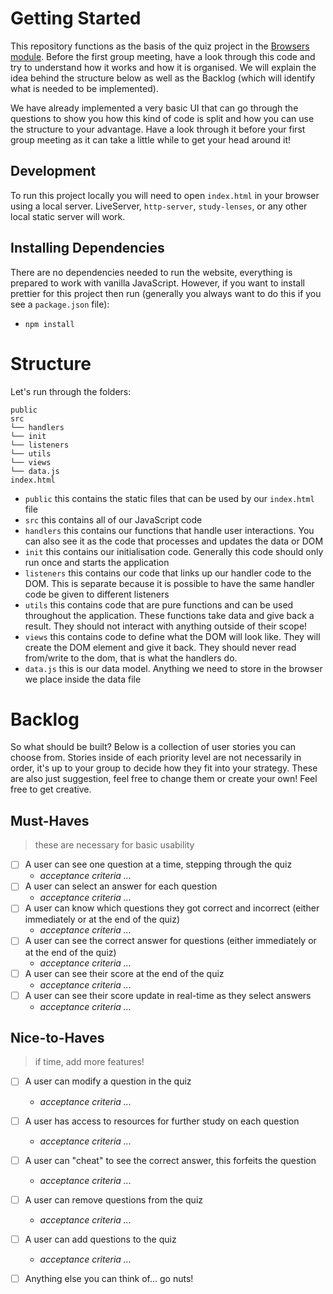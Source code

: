 # Getting Started

This repository functions as the basis of the quiz project in the [Browsers module](https://github.com/HackYourFuture/Browsers). Before the first group meeting, have a look through this code and try to understand how it works and how it is organised. We will explain the idea behind the structure below as well as the Backlog (which will identify what is needed to be implemented).

We have already implemented a very basic UI that can go through the questions to show you how this kind of code is split and how you can use the structure to your advantage. Have a look through it before your first group meeting as it can take a little while to get your head around it!

## Development

To run this project locally you will need to open `index.html` in your browser using a local server. LiveServer, `http-server`, `study-lenses`, or any other local static server will work.

## Installing Dependencies

There are no dependencies needed to run the website, everything is prepared to work with vanilla JavaScript. However, if you want to install prettier for this project then run (generally you always want to do this if you see a `package.json` file):

- `npm install`

# Structure

Let's run through the folders:

```
public
src
└── handlers
└── init
└── listeners
└── utils
└── views
└── data.js
index.html
```

- `public` this contains the static files that can be used by our `index.html` file
- `src` this contains all of our JavaScript code
- `handlers` this contains our functions that handle user interactions. You can also see it as the code that processes and updates the data or DOM
- `init` this contains our initialisation code. Generally this code should only run once and starts the application
- `listeners` this contains our code that links up our handler code to the DOM. This is separate because it is possible to have the same handler code be given to different listeners
- `utils` this contains code that are pure functions and can be used throughout the application. These functions take data and give back a result. They should not interact with anything outside of their scope!
- `views` this contains code to define what the DOM will look like. They will create the DOM element and give it back. They should never read from/write to the dom, that is what the handlers do.
- `data.js` this is our data model. Anything we need to store in the browser we place inside the data file

# Backlog

So what should be built? Below is a collection of user stories you can choose from. Stories inside of each priority level are not necessarily in order, it's up to your group to decide how they fit into your strategy. These are also just suggestion, feel free to change them or create your own! Feel free to get creative.

## Must-Haves

> these are necessary for basic usability

- [ ] A user can see one question at a time, stepping through the quiz
  - _acceptance criteria ..._
- [ ] A user can select an answer for each question
  - _acceptance criteria ..._
- [ ] A user can know which questions they got correct and incorrect (either immediately or at the end of the quiz)
  - _acceptance criteria ..._
- [ ] A user can see the correct answer for questions (either immediately or at the end of the quiz)
  - _acceptance criteria ..._
- [ ] A user can see their score at the end of the quiz
  - _acceptance criteria ..._
- [ ] A user can see their score update in real-time as they select answers
  - _acceptance criteria ..._

## Nice-to-Haves

> if time, add more features!

- [ ] A user can modify a question in the quiz
  - _acceptance criteria ..._
- [ ] A user has access to resources for further study on each question
  - _acceptance criteria ..._
- [ ] A user can "cheat" to see the correct answer, this forfeits the question
  - _acceptance criteria ..._
- [ ] A user can remove questions from the quiz
  - _acceptance criteria ..._
- [ ] A user can add questions to the quiz
  - _acceptance criteria ..._
- [ ] Anything else you can think of... go nuts!


